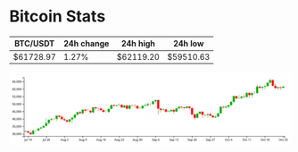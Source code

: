 # Bitcoin Stats

BTC/USDT|24h change|24h high|24h low|
|---|---|---|---|
|$61728.97|1.27%|$62119.20|$59510.63|

<img src="./chart.svg">
